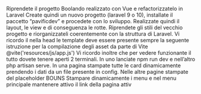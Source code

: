 Riprendete il progetto Boolando realizzato con Vue e refactorizzatelo in Laravel
Create quindi un nuovo progetto (laravel 9 o 10), installate il paccetto “pavificdev” e procedete con lo sviluppo.
Realizzate quindi il layout, le view e di conseguenza le rotte.
Riprendete gli stili del vecchio progetto e riorganizzateli coerentemente con la struttura di Laravel.
Vi ricordo il nella head le template deve essere presente sempre la seguente istruzione per la compilazione degli asset da parte di Vite
@vite('resources/js/app.js')
Vi ricordo inoltre che per vedere funzionante il tutto dovete tenere aperti 2 terminali.
In uno lanciate npm run dev e nell’altro php artisan serve.
In una pagina stampate tutte le card dinamicamente prendendo i dati da un file presente in config.
Nelle altre pagine stampate del placeholder
BOUNS
Stampare dinamicamente i menu e nel menu principale mantenere attivo il link della pagina attiv
